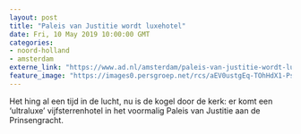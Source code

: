 ```yaml
---
layout: post
title: "Paleis van Justitie wordt luxehotel"
date: Fri, 10 May 2019 10:00:00 GMT
categories: 
- noord-holland 
- amsterdam 
externe_link: "https://www.ad.nl/amsterdam/paleis-van-justitie-wordt-luxehotel~a88a9ff5/"
feature_image: "https://images0.persgroep.net/rcs/aEV0ustgEq-TOhHdX1-Ps3MFMP0/diocontent/147831389/_fitwidth/400/?appId=21791a8992982cd8da851550a453bd7f&quality=0.7"
---
```


Het hing al een tijd in de lucht, nu is de kogel door de kerk: er komt een ‘ultraluxe’ vijfsterrenhotel in het voormalig Paleis van Justitie aan de Prinsengracht.
